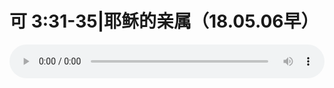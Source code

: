 # 可 3:31-35|耶稣的亲属（18.05.06早）

<audio style="width: 100%;" preload="false" controls controlslist="nodownload"><source src="//file.simai.life/audio/mp3/old/24893.mp3" type="audio/mpeg">Your browser does not support the audio element.</audio>


